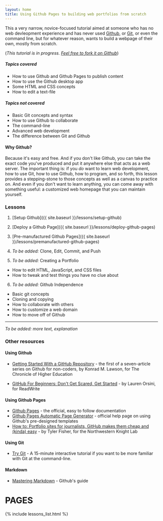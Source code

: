 ```yaml
---
layout: home
title: Using Github Pages to building web portfolios from scratch 
---
```

This a very narrow, novice-focused tutorial aimed at someone who has no web devleopment experience and has never used [Github](https://github.com), or [Git](http://git-scm.com/), or even the command line, but for whatever reason, wants to build a webpage of their own, mostly from scratch. 

(_This tutorial is in progress. [Feel free to fork it on Github](http://github.com/dannguyen/github-for-portfolios)_)

##### Topics covered
- How to use Github and Github Pages to publish content
- How to use the Github desktop app
- Some HTML and CSS concepts
- How to edit a text-file

##### Topics not covered
- Basic Git concepts and syntax
- How to use Github to collaborate
- The command-line
- Advanced web development
- The difference between Git and Github

####  Why Github?

Because it's easy and free. And if you don't like Github, you can take the exact code you've produced and put it anywhere else that acts as a web server. The important thing is: if you _do_ want to learn web development, how to use Git, how to use Github, how to program, and so forth, this lesson provides a stepping-stone to those concepts as well as a canvas to practice on. And even if you don't want to learn anything, you can come away with something useful: a customized web homepage that you can maintain yourself.


### Lessons

1. [Setup Github]({{ site.baseurl }}/lessons/setup-github)


2. [Deploy a Github Page]({{ site.baseurl }}/lessons/deploy-github-pages)

3. [Pre-manufactured Github Pages]({{ site.baseurl }}/lessons/premanufactured-github-pages)


4. _To be added:_ Clone, Edit, Commit, and Push


5. _To be added:_ Creating a Portfolio
  - How to edit HTML, JavaScript, and CSS files
  - How to tweak and test things you have no clue about

6. _To be added:_ Github Independence
  - Basic git concepts
  - Cloning and copying
  - How to collaborate with others
  - How to customize a web domain
  - How to move off of Github


-------------




_To be added: more text, explanation_

<!-- 
## Minimal Github

I think Github's a great service, something that has done an unimaginable amount in spreading information and good concepts.

But this is not a tutorial on how to use Github. If Github, or git, was relevant to your current life, you'd be using it by now, or at least have enough sense to read a proper tutorial.

This is a tutorial on basic Web concepts and creation. Github is merely the host, and we are the parasites. All this talk of pull requests, diffs, colalboration,etc. are nice, but again, if we needed that.

Github is used because of specific features that prevent us from having to do anything more technical than point-and-click. This is not my personal philosophy, of course, but I also think it's foolish to learn something you don't know that you need.
 -->


<!-- 



5. [Creating a Portfolio](TK)
  - How to edit HTML, JavaScript, and CSS files
  - How to tweak and test things you have no clue about

6. [Off-Github](TK)
  - Basic git concepts
  - How to collaborate with others
  - How to customize a web domain
  - How to move off of Github

7. [Templating](TK)
  - How to not repeat yourself
 -->

<!-- 
3. [Clone, Edit, Commit, and Push]({{ site.baseurl }}/lessons/clone-github-pages-repo)
4. [Remove, Rebuild, and Recommit]({{ site.baseurl }}/lessons/remove-rebuild-recommit)
 -->


### Other resources

#### Using Github 

- [Getting Started With a GitHub Repository](http://chronicle.com/blogs/profhacker/getting-started-with-a-github-repository/47393) - the first of a seven-article series on Github for non-coders, by Konrad M. Lawson, for The Chronicle of Higher Education

- [GitHub For Beginners: Don't Get Scared, Get Started](http://readwrite.com/2013/09/30/understanding-github-a-journey-for-beginners-part-1#awesm=~oAh764aNbWfqyH) - by Lauren Orsini, for ReadWrite

#### Using Github Pages

- [Github Pages](http://pages.github.com/) - the official, easy to follow documentation
- [Github Pages Automatic Page Generator](https://help.github.com/articles/creating-pages-with-the-automatic-generator) - official help page on using Github's pre-designed templates
- [How to: Portfolio sites for journalists, GitHub makes them cheap and (kinda) easy](http://knightlab.northwestern.edu/2013/08/02/how-to-portfolio-sites-for-journalists-github-makes-em-cheap-and-kinda-easy/) - by Tyler Fisher, for the Northwestern Knight Lab


#### Using Git

- [Try Git](http://try.github.io/levels/1/challenges/1) - A 15-minute interactive tutorial if you want to be more familiar with Git at the command-line.


#### Markdown

- [Mastering Markdown](https://guides.github.com/overviews/mastering-markdown/) - Github's guide


# PAGES

{% include lessons_list.html %}
